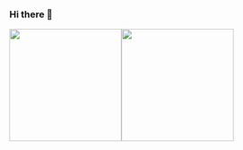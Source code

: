 ### Hi there 👋

<!--
**Akash323yadav/Akash323yadav** is a ✨ _special_ ✨ repository because its `README.md` (this file) appears on your GitHub profile.

Here are some ideas to get you started:

- 🔭 I’m currently working on ...
- 🌱 I’m currently learning ...
- 👯 I’m looking to collaborate on ...
- 🤔 I’m looking for help with ...
- 💬 Ask me about ...
- 📫 How to reach me: ...
- 😄 Pronouns: ...
- ⚡ Fun fact: ...
-->
<!DOCTYPE html>
<html lang="en">
<head>
    <meta charset="UTF-8">
    <meta http-equiv="X-UA-Compatible" content="IE=edge">
    <meta name="viewport" content="width=device-width, initial-scale=1.0">
   
</head>
<body>
    <img src="https://dev.java/assets/images/java-logo-vert-blk.png"  style="width:200px; float:left; " >
     <img src="https://media.geeksforgeeks.org/wp-content/cdn-uploads/20220630132824/HTML-Full-Form.jpg" style="width:200px;">
</body>
</html>
